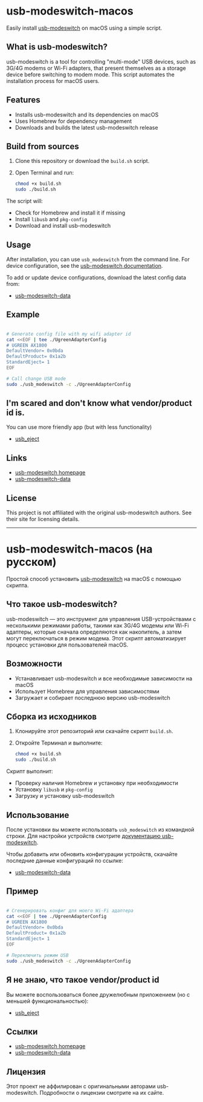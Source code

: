 
# usb-modeswitch-macos

Easily install [usb-modeswitch](https://www.draisberghof.de/usb_modeswitch/) on macOS using a simple script.

## What is usb-modeswitch?

usb-modeswitch is a tool for controlling "multi-mode" USB devices, such as 3G/4G modems or Wi-Fi adapters, that present themselves as a storage device before switching to modem mode. This script automates the installation process for macOS users.

## Features

- Installs usb-modeswitch and its dependencies on macOS
- Uses Homebrew for dependency management
- Downloads and builds the latest usb-modeswitch release

## Build from sources

1. Clone this repository or download the `build.sh` script.
2. Open Terminal and run:

	```sh
	chmod +x build.sh
	sudo ./build.sh
	```

The script will:
- Check for Homebrew and install it if missing
- Install `libusb` and `pkg-config`
- Download and install usb-modeswitch

## Usage

After installation, you can use `usb_modeswitch` from the command line. For device configuration, see the [usb-modeswitch documentation](https://www.draisberghof.de/usb_modeswitch/).

To add or update device configurations, download the latest config data from:

- [usb-modeswitch-data](https://www.draisberghof.de/usb_modeswitch/usb-modeswitch-data-20191128.tar.bz2)

## Example

```bash

# Generate config file with my wifi adapter id
cat <<EOF | tee ./UgreenAdapterConfig 
# UGREEN AX1800 
DefaultVendor= 0x0bda 
DefaultProduct= 0x1a2b 
StandardEject= 1 
EOF

# Call change USB mode
sudo ./usb_modeswitch -c ./UgreenAdapterConfig
```

## I'm scared and don't know what vendor/product id is.

You can use more friendly app (but with less functionality) 
- [usb_eject](https://github.com/MyLittleCrab/usb_eject)

## Links

- [usb-modeswitch homepage](https://www.draisberghof.de/usb_modeswitch/)
- [usb-modeswitch-data](https://www.draisberghof.de/usb_modeswitch/usb-modeswitch-data-20191128.tar.bz2)

## License

This project is not affiliated with the original usb-modeswitch authors. See their site for licensing details.


---

# usb-modeswitch-macos (на русском)

Простой способ установить [usb-modeswitch](https://www.draisberghof.de/usb_modeswitch/) на macOS с помощью скрипта.

## Что такое usb-modeswitch?

usb-modeswitch — это инструмент для управления USB-устройствами с несколькими режимами работы, такими как 3G/4G модемы или Wi-Fi адаптеры, которые сначала определяются как накопитель, а затем могут переключаться в режим модема. Этот скрипт автоматизирует процесс установки для пользователей macOS.

## Возможности

- Устанавливает usb-modeswitch и все необходимые зависимости на macOS
- Использует Homebrew для управления зависимостями
- Загружает и собирает последнюю версию usb-modeswitch

## Сборка из исходников

1. Клонируйте этот репозиторий или скачайте скрипт `build.sh`.
2. Откройте Терминал и выполните:

	```sh
	chmod +x build.sh
	sudo ./build.sh
	```

Скрипт выполнит:
- Проверку наличия Homebrew и установку при необходимости
- Установку `libusb` и `pkg-config`
- Загрузку и установку usb-modeswitch

## Использование

После установки вы можете использовать `usb_modeswitch` из командной строки. Для настройки устройств смотрите [документацию usb-modeswitch](https://www.draisberghof.de/usb_modeswitch/).

Чтобы добавить или обновить конфигурации устройств, скачайте последние данные конфигураций по ссылке:

- [usb-modeswitch-data](https://www.draisberghof.de/usb_modeswitch/usb-modeswitch-data-20191128.tar.bz2)

## Пример

```bash

# Сгенерировать конфиг для моего Wi-Fi адаптера
cat <<EOF | tee ./UgreenAdapterConfig 
# UGREEN AX1800 
DefaultVendor= 0x0bda 
DefaultProduct= 0x1a2b 
StandardEject= 1 
EOF

# Переключить режим USB
sudo ./usb_modeswitch -c ./UgreenAdapterConfig
```

## Я не знаю, что такое vendor/product id

Вы можете воспользоваться более дружелюбным приложением (но с меньшей функциональностью):
- [usb_eject](https://github.com/MyLittleCrab/usb_eject)

## Ссылки

- [usb-modeswitch homepage](https://www.draisberghof.de/usb_modeswitch/)
- [usb-modeswitch-data](https://www.draisberghof.de/usb_modeswitch/usb-modeswitch-data-20191128.tar.bz2)

## Лицензия

Этот проект не аффилирован с оригинальными авторами usb-modeswitch. Подробности о лицензии смотрите на их сайте.

